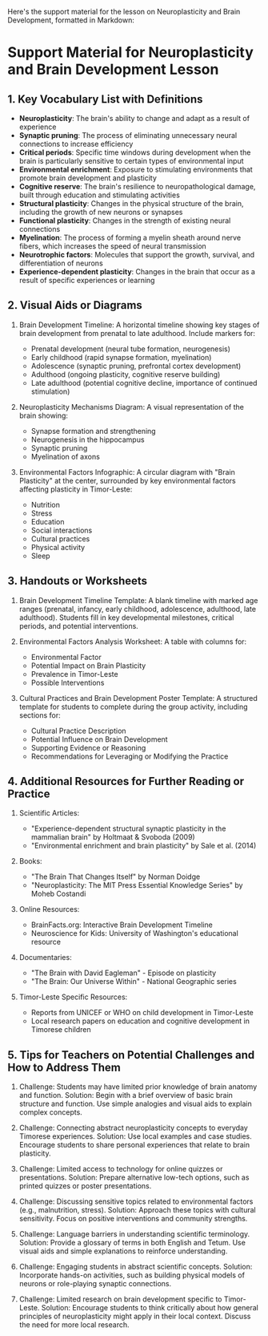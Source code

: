 Here's the support material for the lesson on Neuroplasticity and Brain Development, formatted in Markdown:

# Support Material for Neuroplasticity and Brain Development Lesson

## 1. Key Vocabulary List with Definitions

- **Neuroplasticity**: The brain's ability to change and adapt as a result of experience
- **Synaptic pruning**: The process of eliminating unnecessary neural connections to increase efficiency
- **Critical periods**: Specific time windows during development when the brain is particularly sensitive to certain types of environmental input
- **Environmental enrichment**: Exposure to stimulating environments that promote brain development and plasticity
- **Cognitive reserve**: The brain's resilience to neuropathological damage, built through education and stimulating activities
- **Structural plasticity**: Changes in the physical structure of the brain, including the growth of new neurons or synapses
- **Functional plasticity**: Changes in the strength of existing neural connections
- **Myelination**: The process of forming a myelin sheath around nerve fibers, which increases the speed of neural transmission
- **Neurotrophic factors**: Molecules that support the growth, survival, and differentiation of neurons
- **Experience-dependent plasticity**: Changes in the brain that occur as a result of specific experiences or learning

## 2. Visual Aids or Diagrams

1. Brain Development Timeline:
   A horizontal timeline showing key stages of brain development from prenatal to late adulthood. Include markers for:
   - Prenatal development (neural tube formation, neurogenesis)
   - Early childhood (rapid synapse formation, myelination)
   - Adolescence (synaptic pruning, prefrontal cortex development)
   - Adulthood (ongoing plasticity, cognitive reserve building)
   - Late adulthood (potential cognitive decline, importance of continued stimulation)

2. Neuroplasticity Mechanisms Diagram:
   A visual representation of the brain showing:
   - Synapse formation and strengthening
   - Neurogenesis in the hippocampus
   - Synaptic pruning
   - Myelination of axons

3. Environmental Factors Infographic:
   A circular diagram with "Brain Plasticity" at the center, surrounded by key environmental factors affecting plasticity in Timor-Leste:
   - Nutrition
   - Stress
   - Education
   - Social interactions
   - Cultural practices
   - Physical activity
   - Sleep

## 3. Handouts or Worksheets

1. Brain Development Timeline Template:
   A blank timeline with marked age ranges (prenatal, infancy, early childhood, adolescence, adulthood, late adulthood). Students fill in key developmental milestones, critical periods, and potential interventions.

2. Environmental Factors Analysis Worksheet:
   A table with columns for:
   - Environmental Factor
   - Potential Impact on Brain Plasticity
   - Prevalence in Timor-Leste
   - Possible Interventions

3. Cultural Practices and Brain Development Poster Template:
   A structured template for students to complete during the group activity, including sections for:
   - Cultural Practice Description
   - Potential Influence on Brain Development
   - Supporting Evidence or Reasoning
   - Recommendations for Leveraging or Modifying the Practice

## 4. Additional Resources for Further Reading or Practice

1. Scientific Articles:
   - "Experience-dependent structural synaptic plasticity in the mammalian brain" by Holtmaat & Svoboda (2009)
   - "Environmental enrichment and brain plasticity" by Sale et al. (2014)

2. Books:
   - "The Brain That Changes Itself" by Norman Doidge
   - "Neuroplasticity: The MIT Press Essential Knowledge Series" by Moheb Costandi

3. Online Resources:
   - BrainFacts.org: Interactive Brain Development Timeline
   - Neuroscience for Kids: University of Washington's educational resource

4. Documentaries:
   - "The Brain with David Eagleman" - Episode on plasticity
   - "The Brain: Our Universe Within" - National Geographic series

5. Timor-Leste Specific Resources:
   - Reports from UNICEF or WHO on child development in Timor-Leste
   - Local research papers on education and cognitive development in Timorese children

## 5. Tips for Teachers on Potential Challenges and How to Address Them

1. Challenge: Students may have limited prior knowledge of brain anatomy and function.
   Solution: Begin with a brief overview of basic brain structure and function. Use simple analogies and visual aids to explain complex concepts.

2. Challenge: Connecting abstract neuroplasticity concepts to everyday Timorese experiences.
   Solution: Use local examples and case studies. Encourage students to share personal experiences that relate to brain plasticity.

3. Challenge: Limited access to technology for online quizzes or presentations.
   Solution: Prepare alternative low-tech options, such as printed quizzes or poster presentations.

4. Challenge: Discussing sensitive topics related to environmental factors (e.g., malnutrition, stress).
   Solution: Approach these topics with cultural sensitivity. Focus on positive interventions and community strengths.

5. Challenge: Language barriers in understanding scientific terminology.
   Solution: Provide a glossary of terms in both English and Tetum. Use visual aids and simple explanations to reinforce understanding.

6. Challenge: Engaging students in abstract scientific concepts.
   Solution: Incorporate hands-on activities, such as building physical models of neurons or role-playing synaptic connections.

7. Challenge: Limited research on brain development specific to Timor-Leste.
   Solution: Encourage students to think critically about how general principles of neuroplasticity might apply in their local context. Discuss the need for more local research.
